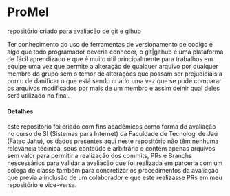 # ProMel
repositório criado para avaliação de git e gihub

Ter conhecimento do uso de ferramentas de versionamento de codigo é algo que todo programador deveria
conhecer, o git|github é uma plataforma de fácil aprendizado e que é muito útil principalmente para
trabalhos em equipe uma vez que permite a alteração de qualquer arquivo por qualquer membro do grupo
sem o temor de alterações que possam ser prejudiciais a ponto de danificar o que está sendo criado
uma vez que se pode comparar os arquivos modificados por mais de um membro e assim deinir qual deles
será utilizado no final.

#### Detalhes

este repositorio foi criado com fins acadêmicos como forma de avaliação no curso de SI (Sistemas para Internet) da Faculdade de Tecnologi de Jaú (Fatec Jahu), os dados presentes aqui neste repositório não têm nenhuma relevância técinica, seus conteúdo é arbitrário e contém apenas arquivos sem valor para permitir a realização dos commits, PRs e Branchs nescessários para validar a avaliação que foi realizada em parceria com um colega de classe também para concretizar os procedimentos da avaliação que previa a inclusão de um colaborador e que este realizasse PRs em meu repositório e vice-versa.
